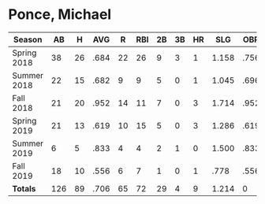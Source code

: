 # Ponce, Michael

| Season      | AB          | H           | AVG         | R           | RBI         | 2B          | 3B          | HR          | SLG         | OBP         | RSP         | SAF         | K           | BB          | PO          | A           | E           | FAVE        | IP          | H           | K           | BB          | R           | ER          | ERA         
| ----------- | ----------- | ----------- | ----------- | ----------- | ----------- | ----------- | ----------- | ----------- | ----------- | ----------- | ----------- | ----------- | ----------- | ----------- | ----------- | ----------- | ----------- | ----------- | ----------- | ----------- | ----------- | ----------- | ----------- | ----------- | ----------- 
| Spring 2018 | 38          | 26          | .684        | 22          | 26          | 9           | 3           | 1           | 1.158       | .756        | .700        | 2           | 0           | 1           | 11          | 0           | 0           | 1.000       | 0           | 0           | 0           | 0           | 0           | 0           | .000        
| Summer 2018 | 22          | 15          | .682        | 9           | 9           | 5           | 0           | 1           | 1.045       | .696        | .625        | 0           | 1           | 1           | 20          | 2           | 0           | 1.000       | 0           | 0           | 0           | 0           | 0           | 0           | .000        
| Fall 2018   | 21          | 20          | .952        | 14          | 11          | 7           | 0           | 3           | 1.714       | .952        | 1.000       | 0           | 0           | 0           | 13          | 0           | 2           | .867        | 0           | 0           | 0           | 0           | 0           | 0           | .000        
| Spring 2019 | 21          | 13          | .619        | 10          | 15          | 5           | 0           | 3           | 1.286       | .619        | .700        | 0           | 0           | 0           | 4           | 0           | 1           | .800        | 0           | 0           | 0           | 0           | 0           | 0           | .000        
| Summer 2019 | 6           | 5           | .833        | 4           | 4           | 2           | 1           | 0           | 1.500       | .833        | .667        | 0           | 0           | 0           | 4           | 0           | 0           | 1.000       | 0           | 0           | 0           | 0           | 0           | 0           | .000        
| Fall 2019   | 18          | 10          | .556        | 6           | 7           | 1           | 0           | 1           | .778        | .556        | .625        | 0           | 0           | 0           | 8           | 2           | 0           | 1.000       | 0           | 0           | 0           | 0           | 0           | 0           | .000        
| **Totals**  | 126         | 89          | .706        | 65          | 72          | 29          | 4           | 9           | 1.214       | 0           | 0           | 2           | 1           | 2           | 60          | 4           | 3           | .955        | 0.0         | 0           | 0           | 0           | 0           | 0           | 0           
